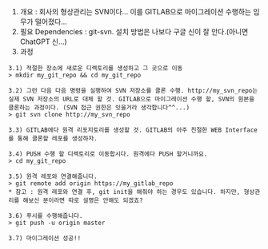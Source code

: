 1. 개요 : 회사의 형상관리는 SVN이다... 이를 GITLAB으로 마이그레이션 수행하는 임무가 떨어졌다...
2. 필요 Dependencies : git-svn. 설치 방법은 나보다 구글 신이 잘 안다.(아니면 ChatGPT 신...)
3. 과정
```
3.1) 적절한 장소에 새로운 디렉토리를 생성하고 그 곳으로 이동
> mkdir my_git_repo && cd my_git_repo

3.2) 그런 다음 다음 명령을 실행하여 SVN 저장소를 클론 수행. http://my_svn_repo는 실제 SVN 저장소의 URL로 대체 할 것. GITLAB으로 마이그레이션 수행 할, SVN의 원본을 클론하는 과정이다. (SVN 접근 권한은 잇을거라 생각합니다^^...)
> git svn clone http://my_svn_repo

3.3) GITLAB에다 원격 리포지토리를 생성할 것. GITLAB의 아주 친절한 WEB Interface를 통해 클론할 레포를 생성하자.

3.4) PUSH 수행 할 디렉토리로 이동합시다. 원격에다 PUSH 할거니까요.
> cd my_git_repo

3.5) 원격 레포와 연결해줍니다.
> git remote add origin https://my_gitlab_repo
* 참고 : 원격 레포와 연결 후, git init을 해줘야 하는 경우도 있습니다. 하지만, 형상관리를 해보신 분이라면 따로 설명은 안해도 되겠죠?

3.6) 푸시를 수행해줍니다.
> git push -u origin master

3.7) 마이그레이션 성공!!
```
